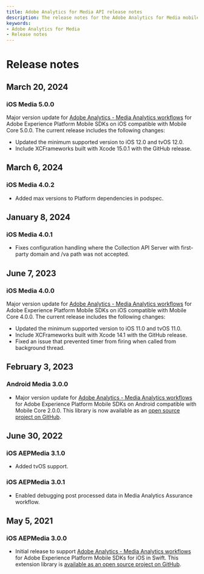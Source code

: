```yaml
---
title: Adobe Analytics for Media API release notes
description: The release notes for the Adobe Analytics for Media mobile extension.
keywords:
- Adobe Analytics for Media
- Release notes
---
```



# Release notes

## March 20, 2024

### iOS Media 5.0.0

Major version update for [Adobe Analytics - Media Analytics workflows](https://developer.adobe.com/client-sdks/solution/adobe-media-analytics/) for Adobe Experience Platform Mobile SDKs on iOS compatible with Mobile Core 5.0.0. The current release includes the following changes:
- Updated the minimum supported version to iOS 12.0 and tvOS 12.0.
- Include XCFrameworks built with Xcode 15.0.1 with the GitHub release.

## March 6, 2024

### iOS Media 4.0.2

- Added max versions to Platform dependencies in podspec.

## January 8, 2024

### iOS Media 4.0.1

* Fixes configuration handling where the Collection API Server with first-party domain and /va path was not accepted.

## June 7, 2023

### iOS Media 4.0.0

Major version update for [Adobe Analytics - Media Analytics workflows](./index.md) for Adobe Experience Platform Mobile SDKs on iOS compatible with Mobile Core 4.0.0. The current release includes the following changes:

* Updated the minimum supported version to iOS 11.0 and tvOS 11.0.
* Include XCFrameworks built with Xcode 14.1 with the GitHub release.
* Fixed an issue that prevented timer from firing when called from background thread.

## February 3, 2023

### Android Media 3.0.0

* Major version update for [Adobe Analytics - Media Analytics workflows](./index.md) for Adobe Experience Platform Mobile SDKs on Android compatible with Mobile Core 2.0.0. This library is now available as an [open source project on GitHub](https://github.com/adobe/aepsdk-media-android).

## June 30, 2022

### iOS AEPMedia 3.1.0

* Added tvOS support.

### iOS AEPMedia 3.0.1

* Enabled debugging post processed data in Media Analytics Assurance workflow.

## May 5, 2021

### iOS AEPMedia 3.0.0

* Initial release to support [Adobe Analytics - Media Analytics workflows](./index.md) for Adobe Experience Platform Mobile SDKs for iOS in Swift. This extension library is [available as an open source project on GitHub](https://github.com/adobe/aepsdk-media-ios/).
